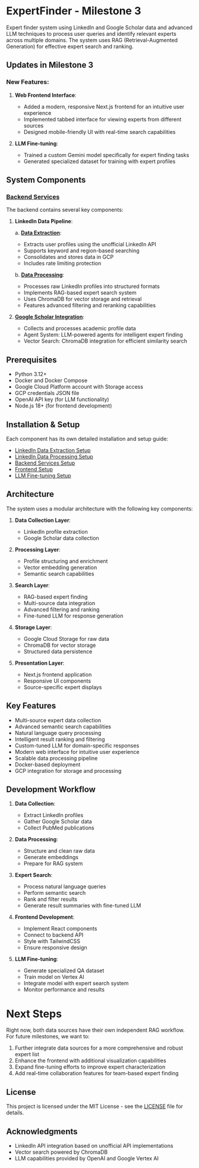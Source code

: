 # ExpertFinder - Milestone 3

Expert finder system using LinkedIn and Google Scholar data and advanced LLM techniques to process user queries and identify relevant experts across multiple domains. The system uses RAG (Retrieval-Augmented Generation) for effective expert search and ranking.

## Updates in Milestone 3

### New Features:
1. **Web Frontend Interface**: 
   - Added a modern, responsive Next.js frontend for an intuitive user experience
   - Implemented tabbed interface for viewing experts from different sources
   - Designed mobile-friendly UI with real-time search capabilities

2. **LLM Fine-tuning**: 
   - Trained a custom Gemini model specifically for expert finding tasks
   - Generated specialized dataset for training with expert profiles

## System Components

### [Backend Services](./backend)

The backend contains several key components:

1. **LinkedIn Data Pipeline**:
   
   a. **[Data Extraction](./backend/linkedin_raw_data)**:
   - Extracts user profiles using the unofficial LinkedIn API
   - Supports keyword and region-based searching
   - Consolidates and stores data in GCP
   - Includes rate limiting protection
   
   b. **[Data Processing](./backend/linkedin_data_processing)**:
   - Processes raw LinkedIn profiles into structured formats
   - Implements RAG-based expert search system
   - Uses ChromaDB for vector storage and retrieval
   - Features advanced filtering and reranking capabilities

2. **[Google Scholar Integration](./backend/google_scholar)**:
   - Collects and processes academic profile data
   - Agent System: LLM-powered agents for intelligent expert finding
   - Vector Search: ChromaDB integration for efficient similarity search

## Prerequisites

- Python 3.12+
- Docker and Docker Compose
- Google Cloud Platform account with Storage access
- GCP credentials JSON file
- OpenAI API key (for LLM functionality)
- Node.js 18+ (for frontend development)

## Installation & Setup

Each component has its own detailed installation and setup guide:

- [LinkedIn Data Extraction Setup](./backend/linkedin_raw_data/README.md#docker-setup)
- [LinkedIn Data Processing Setup](./backend/linkedin_data_processing/README.md#docker-installation)
- [Backend Services Setup](./backend/README.md#getting-started)
- [Frontend Setup](./frontend/README.md#getting-started)
- [LLM Fine-tuning Setup](./backend/llm-finetuning/README.md#prerequisites)

## Architecture

The system uses a modular architecture with the following key components:

1. **Data Collection Layer**:
   - LinkedIn profile extraction
   - Google Scholar data collection

2. **Processing Layer**:
   - Profile structuring and enrichment
   - Vector embedding generation
   - Semantic search capabilities

3. **Search Layer**:
   - RAG-based expert finding
   - Multi-source data integration
   - Advanced filtering and ranking
   - Fine-tuned LLM for response generation

4. **Storage Layer**:
   - Google Cloud Storage for raw data
   - ChromaDB for vector storage
   - Structured data persistence

5. **Presentation Layer**:
   - Next.js frontend application
   - Responsive UI components
   - Source-specific expert displays

## Key Features

- Multi-source expert data collection
- Advanced semantic search capabilities
- Natural language query processing
- Intelligent result ranking and filtering
- Custom-tuned LLM for domain-specific responses
- Modern web interface for intuitive user experience
- Scalable data processing pipeline
- Docker-based deployment
- GCP integration for storage and processing

## Development Workflow

1. **Data Collection**:
   - Extract LinkedIn profiles
   - Gather Google Scholar data
   - Collect PubMed publications

2. **Data Processing**:
   - Structure and clean raw data
   - Generate embeddings
   - Prepare for RAG system

3. **Expert Search**:
   - Process natural language queries
   - Perform semantic search
   - Rank and filter results
   - Generate result summaries with fine-tuned LLM

4. **Frontend Development**:
   - Implement React components
   - Connect to backend API
   - Style with TailwindCSS
   - Ensure responsive design

5. **LLM Fine-tuning**:
   - Generate specialized QA dataset
   - Train model on Vertex AI
   - Integrate model with expert search system
   - Monitor performance and results

# Next Steps
Right now, both data sources have their own independent RAG workflow. For future milestones, we want to:

1. Further integrate data sources for a more comprehensive and robust expert list
2. Enhance the frontend with additional visualization capabilities
3. Expand fine-tuning efforts to improve expert characterization
4. Add real-time collaboration features for team-based expert finding

## License

This project is licensed under the MIT License - see the [LICENSE](LICENSE) file for details.

## Acknowledgments

- LinkedIn API integration based on unofficial API implementations
- Vector search powered by ChromaDB
- LLM capabilities provided by OpenAI and Google Vertex AI